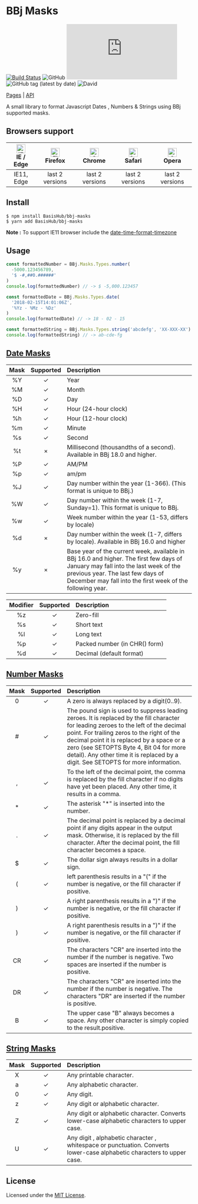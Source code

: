 # BBj Masks

[![Build Status](https://travis-ci.com/BasisHub/bbj-masks.svg?branch=master)](https://travis-ci.com/BasisHub/bbj-masks)
![GitHub](https://img.shields.io/github/license/BasisHub/bbj-masks)
![GitHub file size in bytes](https://img.shields.io/github/size/BasisHub/bbj-masks/dist/bbj-masks.min.js)
![GitHub tag (latest by date)](https://img.shields.io/github/v/tag/BasisHub/bbj-masks)
![David](https://img.shields.io/david/BasisHub/bbj-masks)

[Pages](https://basishub.github.io/bbj-masks/) | [API](https://basishub.github.io/bbj-masks/docs/api/) <br>

A small library to format Javascript Dates , Numbers & Strings using BBj supported masks.

## Browsers support

|[<img src="https://raw.githubusercontent.com/alrra/browser-logos/master/src/edge/edge_48x48.png" alt="IE / Edge" width="24px" height="24px" />](http://godban.github.io/browsers-support-badges/)<br>IE / Edge | [<img src="https://raw.githubusercontent.com/alrra/browser-logos/master/src/firefox/firefox_48x48.png" alt="Firefox" width="24px" height="24px" />](http://godban.github.io/browsers-support-badges/)<br>Firefox | [<img src="https://raw.githubusercontent.com/alrra/browser-logos/master/src/chrome/chrome_48x48.png" alt="Chrome" width="24px" height="24px" />](http://godban.github.io/browsers-support-badges/)<br>Chrome | [<img src="https://raw.githubusercontent.com/alrra/browser-logos/master/src/safari/safari_48x48.png" alt="Safari" width="24px" height="24px" />](http://godban.github.io/browsers-support-badges/)<br>Safari | [<img src="https://raw.githubusercontent.com/alrra/browser-logos/master/src/opera/opera_48x48.png" alt="Opera" width="24px" height="24px" />](http://godban.github.io/browsers-support-badges/)<br>Opera |
| :---------: | :---------: | :---------: | :---------: | :---------: |
| IE11, Edge| last 2 versions| last 2 versions| last 2 versions| last 2 versions

## Install

```
$ npm install BasisHub/bbj-masks
$ yarn add BasisHub/bbj-masks
```

**Note :** To support IE11 browser include the [date-time-format-timezone](https://github.com/formatjs/date-time-format-timezone/)

## Usage

```js
const formattedNumber = BBj.Masks.Types.number(
  -5000.123456789,
  '$ -#,##0.######'
)
console.log(formattedNumber) // -> $ -5,000.123457

const formattedDate = BBj.Masks.Types.date(
  '2018-02-15T14:01:06Z',
  '%Yz - %Mz - %Dz'
)
console.log(formattedDate) // -> 18 - 02 - 15

const formattedString = BBj.Masks.Types.string('abcdefg', 'XX-XXX-XX')
console.log(formattedString) // -> ab-cde-fg
```

## [Date Masks](https://documentation.basis.com/BASISHelp/WebHelp/commands/date_function_bbj.htm)

| Mask | Supported | Description                                                                                                                                                                                                                        |
| :--: | :-------: | :--------------------------------------------------------------------------------------------------------------------------------------------------------------------------------------------------------------------------------- |
|  %Y  |     ✓     | Year                                                                                                                                                                                                                               |
|  %M  |     ✓     | Month                                                                                                                                                                                                                              |
|  %D  |     ✓     | Day                                                                                                                                                                                                                                |
|  %H  |     ✓     | Hour (24-hour clock)                                                                                                                                                                                                               |
|  %h  |     ✓     | Hour (12-hour clock)                                                                                                                                                                                                               |
|  %m  |     ✓     | Minute                                                                                                                                                                                                                             |
|  %s  |     ✓     | Second                                                                                                                                                                                                                             |
|  %t  |     ×     | Millisecond (thousandths of a second). Available in BBj 18.0 and higher.                                                                                                                                                           |
|  %P  |     ✓     | AM/PM                                                                                                                                                                                                                              |
|  %p  |     ✓     | am/pm                                                                                                                                                                                                                              |
|  %J  |     ✓     | Day number within the year (1-366). (This format is unique to BBj.)                                                                                                                                                                |
|  %W  |     ✓     | Day number within the week (1-7, Sunday=1). This format is unique to BBj.                                                                                                                                                          |
|  %w  |     ✓     | Week number within the year (1-53, differs by locale)                                                                                                                                                                              |
|  %d  |     ×     | Day number within the week (1-7, differs by locale). Available in BBj 16.0 and higher                                                                                                                                              |
|  %y  |     ×     | Base year of the current week, available in BBj 16.0 and higher. The first few days of January may fall into the last week of the previous year. The last few days of December may fall into the first week of the following year. |

| Modifier | Supported | Description                   |
| :------: | :-------: | :---------------------------- |
|    %z    |     ✓     | Zero-fill                     |
|    %s    |     ✓     | Short text                    |
|    %l    |     ✓     | Long text                     |
|    %p    |     ✓     | Packed number (in CHR() form) |
|    %d    |     ✓     | Decimal (default format)      |

## [Number Masks](https://documentation.basis.com/BASISHelp/WebHelp/usr/numeric_output.htm)

| Mask | Supported | Description                                                                                                                                                                                                                                                                                                                                                       |
| :--: | :-------: | :---------------------------------------------------------------------------------------------------------------------------------------------------------------------------------------------------------------------------------------------------------------------------------------------------------------------------------------------------------------- |
|  0   |     ✓     | A zero is always replaced by a digit(0..9).                                                                                                                                                                                                                                                                                                                       |
|  #   |     ✓     | The pound sign is used to suppress leading zeroes. It is replaced by the fill character for leading zeroes to the left of the decimal point. For trailing zeros to the right of the decimal point it is replaced by a space or a zero (see SETOPTS Byte 4, Bit $04$ for more detail). Any other time it is replaced by a digit. See SETOPTS for more information. |
|  ,   |     ✓     | To the left of the decimal point, the comma is replaced by the fill character if no digits have yet been placed. Any other time, it results in a comma.                                                                                                                                                                                                           |
|  \*  |     ✓     | The asterisk "\*" is inserted into the number.                                                                                                                                                                                                                                                                                                                    |
|  .   |     ✓     | The decimal point is replaced by a decimal point if any digits appear in the output mask. Otherwise, it is replaced by the fill character. After the decimal point, the fill character becomes a space.                                                                                                                                                           |
|  \$  |     ✓     | The dollar sign always results in a dollar sign.                                                                                                                                                                                                                                                                                                                  |
|  (   |     ✓     | left parenthesis results in a "(" if the number is negative, or the fill character if positive.                                                                                                                                                                                                                                                                   |
|  )   |     ✓     | A right parenthesis results in a ")" if the number is negative, or the fill character if positive.                                                                                                                                                                                                                                                                |
|  )   |     ✓     | A right parenthesis results in a ")" if the number is negative, or the fill character if positive.                                                                                                                                                                                                                                                                |
|  CR  |     ✓     | The characters "CR" are inserted into the number if the number is negative. Two spaces are inserted if the number is positive.                                                                                                                                                                                                                                    |
|  DR  |     ✓     | The characters "CR" are inserted into the number if the number is negative. The characters "DR" are inserted if the number is positive.                                                                                                                                                                                                                           |
|  B   |     ✓     | The upper case "B" always becomes a space. Any other character is simply copied to the result.positive.                                                                                                                                                                                                                                                           |

## [String Masks](https://documentation.basis.com/BASISHelp/WebHelp/commands2/str_function.htm)

| Mask | Supported | Description                                                                                                            |
| :--: | :-------: | :--------------------------------------------------------------------------------------------------------------------- |
|  X   |     ✓     | Any printable character.                                                                                               |
|  a   |     ✓     | Any alphabetic character.                                                                                              |
|  0   |     ✓     | Any digit.                                                                                                             |
|  z   |     ✓     | Any digit or alphabetic character.                                                                                     |
|  Z   |     ✓     | Any digit or alphabetic character. Converts lower-case alphabetic characters to upper case.                            |
|  U   |     ✓     | Any digit , alphabetic character , whitespace or punctuation. Converts lower-case alphabetic characters to upper case. |

## License

Licensed under the [MIT License](https://github.com/BasisHub/bbj-masks/blob/master/LICENSE).
